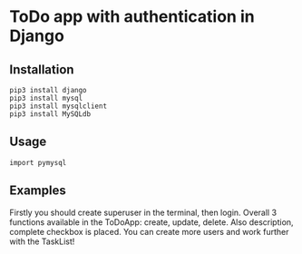 # ToDo app with authentication in Django




<h2>Installation</h2>

```
pip3 install django
pip3 install mysql
pip3 install mysqlclient
pip3 install MySQLdb

```

<h2>Usage </h2>

```
import pymysql
```

<h2>Examples</h2>
Firstly you should create superuser in the terminal, then login. Overall 3 functions available in the ToDoApp: create, update, delete. Also description, complete checkbox is placed. You can create more users and work further with the TaskList!
